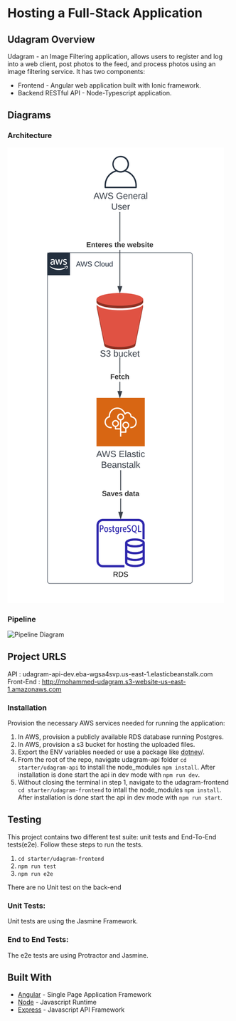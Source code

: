 # Hosting a Full-Stack Application

## Udagram Overview

Udagram - an Image Filtering application, allows users to register and log into a web client, post photos to the feed, and process photos using an image filtering service. It has two components:

* Frontend - Angular web application built with Ionic framework.
* Backend RESTful API - Node-Typescript application.

## Diagrams

### Architecture
![Architecture Diagram](./diagrams/AWS-Architecture.png)
### Pipeline 
![Pipeline Diagram](./diagrams/Pipeline-Diagram.png.png)


## Project URLS
API : udagram-api-dev.eba-wgsa4svp.us-east-1.elasticbeanstalk.com  
Front-End : http://mohammed-udagram.s3-website-us-east-1.amazonaws.com
### Installation

Provision the necessary AWS services needed for running the application:

1. In AWS, provision a publicly available RDS database running Postgres. <Place holder for link to classroom article>
1. In AWS, provision a s3 bucket for hosting the uploaded files. <Place holder for tlink to classroom article>
1. Export the ENV variables needed or use a package like [dotnev](https://www.npmjs.com/package/dotenv)/.
1. From the root of the repo, navigate udagram-api folder `cd starter/udagram-api` to install the node_modules `npm install`. After installation is done start the api in dev mode with `npm run dev`.
1. Without closing the terminal in step 1, navigate to the udagram-frontend `cd starter/udagram-frontend` to intall the node_modules `npm install`. After installation is done start the api in dev mode with `npm run start`.

## Testing

This project contains two different test suite: unit tests and End-To-End tests(e2e). Follow these steps to run the tests.

1. `cd starter/udagram-frontend`
1. `npm run test`
1. `npm run e2e`

There are no Unit test on the back-end

### Unit Tests:

Unit tests are using the Jasmine Framework.

### End to End Tests:

The e2e tests are using Protractor and Jasmine.

## Built With

- [Angular](https://angular.io/) - Single Page Application Framework
- [Node](https://nodejs.org) - Javascript Runtime
- [Express](https://expressjs.com/) - Javascript API Framework

